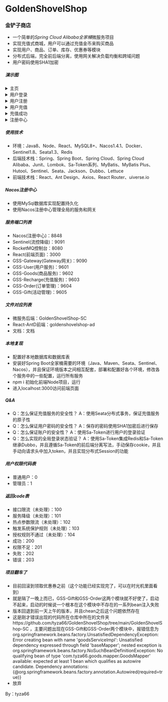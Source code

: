 # GoldenShovelShop
### 金铲子商店
- 一个简单的*Spring Cloud Alibaba全家桶*微服务项目
- 实现充值式商城，用户可以通过充值金币来购买商品
- 实现用户、商品、订单、库存、优惠券等模块
- 分布式后端，完全前后端分离，使用网关解决负载均衡和跨域问题
- 用户密码使用SHA1加密

##### 演示图
<details><summary>主页</summary>
<img src="./文档/图片/主页.png"/>
</details>
<details><summary>用户登录</summary>
<img src="./文档/图片/用户登录.png"/>
</details>
<details><summary>用户注册</summary>
<img src="./文档/图片/用户注册.png"/>
</details>
<details><summary>用户充值</summary>
<img src="./文档/图片/用户充值.png"/>
</details>
<details><summary>充值成功</summary>
<img src="./文档/图片/充值成功.png"/>
</details>
<details><summary>注册中心</summary>
<img src="./文档/图片/注册中心.png"/>
</details>

##### 使用技术
- 环境：Java8、Node、React、MySQL8+、Nacos1.4.1、Docker、Sentinel1.8、Seata1.3、Redis
- 后端技术栈：Spring、Spring Boot、Spring Cloud、Spring Cloud Alibaba、Junit、Lombok、Sa-Token系列、MyBatis、MyBatis Plus、Hutool、Sentinel、Seata、Jackson、Dubbo、Lettuce
- 前端技术栈：React、Ant Design、Axios、React Router、uiverse.io

##### Nacos注册中心
- 使用MySql数据库实现配置持久化
- 使用Nacos注册中心管理全局的服务和网关

##### 服务端口列表
- Nacos(注册中心)：8848
- Sentinel(流控降级)：9091
- RocketMQ控制台：8080
- React(前端页面)：3000
- GSS-Gateway(Gateway网关)：9090
- GSS-User(用户服务)：9601
- GSS-Goods(商品服务)：9602
- GSS-Recharge(充值服务)：9603
- GSS-Order(订单管理)：9604
- GSS-Gift(活动管理)：9605

##### 文件对应列表
- 微服务后端：GoldenShovelShop-SC
- React-AntD前端：goldenshovelshop-ad
- 文档：文档

##### 本地复现
- 配置好本地数据库和数据库表
- 安装好Spring Boot全家桶需要的环境（Java、Maven、Seata、Sentinel、Nacos），并且保证环境版本之间相互配套，部署和配置好各个环境，修改各个服务中的一些配置，运行所有服务
- npm i 初始化前端Node项目，运行
- 进入localhost:3000访问前端页面

##### Q&A
- Q：怎么保证充值服务的安全性？ A：使用Seata分布式事务，保证充值服务的原子性
- Q：怎么保证用户密码的安全性？ A：保存的密码使用SHA1加密后进行保存
- Q：怎么保证账户的安全性？ A：使用Sa-Token进行用户的登录验证
- Q：怎么实现的全局登录状态验证？ A：使用Sa-Token集成Redis和Sa-Token继承Dubbo，并且遵循Sa-Token的前后端分离写法，手动保存cookie，并且手动向请求头中加入token，并且实现分布式Session的功能

##### 用户权限代码表
- 普通用户：0
- 管理员：1

##### 返回code表
- 接口限流（未处理）：100
- 服务降级（未处理）：101
- 热点参数限流（未处理）：102
- 触发系统保护规则（未处理）：103
- 授权规则不通过（未处理）：104
- 成功：200
- 权限不足：201
- 失败：202
- 错误：203

##### 项目翻车了
- 目前回滚到领取优惠券之前（这个功能已经实现完了，可以在时光机里面看到）
- 就是隔了一晚上而已，GSS-Gift和GSS-Order这两个模块就不好使了，启动不起来，启动的时候说一个根本在这个模块中不存在的一系列bean注入失败
- 版本回退到前一天上午的版本，并且chean之后这个问题依然存在
- 这是刚才错误出现的代码所在仓库中所在的文件夹https://github.com/tyza66/GoldenShovelShop/tree/main/GoldenShovelShop-SC  ，主要问题出现在GSS-Gift和GSS-Order两个模块中，报错信息为org.springframework.beans.factory.UnsatisfiedDependencyException: Error creating bean with name 'goodsServiceImpl': Unsatisfied dependency expressed through field 'baseMapper'; nested exception is org.springframework.beans.factory.NoSuchBeanDefinitionException: No qualifying bean of type 'com.tyza66.goods.mapper.GoodsMapper' available: expected at least 1 bean which qualifies as autowire candidate. Dependency annotations: {@org.springframework.beans.factory.annotation.Autowired(required=true)}
- 放弃

By：tyza66
